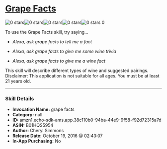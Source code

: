 # [Grape Facts](http://alexa.amazon.com/#skills/amzn1.echo-sdk-ams.app.38c110b0-94ba-44e9-9f58-f92d72315a7d)
![0 stars](../../images/ic_star_border_black_18dp_1x.png)![0 stars](../../images/ic_star_border_black_18dp_1x.png)![0 stars](../../images/ic_star_border_black_18dp_1x.png)![0 stars](../../images/ic_star_border_black_18dp_1x.png)![0 stars](../../images/ic_star_border_black_18dp_1x.png) 0

To use the Grape Facts skill, try saying...

* *Alexa, ask grape facts to tell me a fact*

* *Alexa, ask grape facts to give me some wine trivia*

* *Alexa, ask grape facts to give me a wine fact*

This skill will describe different types of wine and suggested pairings.
Disclaimer: This application is not suitable for all ages. You must be at least 21 years old.

***

### Skill Details

* **Invocation Name:** grape facts
* **Category:** null
* **ID:** amzn1.echo-sdk-ams.app.38c110b0-94ba-44e9-9f58-f92d72315a7d
* **ASIN:** B01HQS5954
* **Author:** Cheryl Simmons
* **Release Date:** October 19, 2016 @ 02:43:07
* **In-App Purchasing:** No

